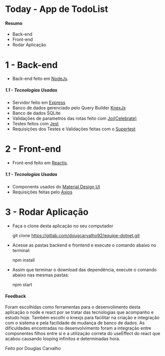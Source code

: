 # Today - App de TodoList

#### Resumo

- Back-end
- Front-end
- Rodar Aplicação
# 1 - Back-end
  - Back-end feito em [NodeJs]().
##### 1.1 - Tecnologias Usadas
- Servidor feito em [Express](https://expressjs.com/pt-br/)
- Banco de dados gerenciado pelo Query Builder [KnexJs](http://knexjs.org/)
- Banco de dados SQLite
- Validações de parametros das rotas feito com [Joi(Celebrate)](https://github.com/arb/celebrate)
- Testes feitos com [Jest](https://jestjs.io/docs/en/api)
- Requisições dos Testes e Validações feitas com o [Supertest](https://github.com/visionmedia/supertest)
# 2 - Front-end
  - Front-end feito em [Reactjs]().
##### 1.1 - Tecnologias Usadas
- Components usados do [Material Design UI](https://material-ui.com/)
- Requisições feitas pelo [Axios](https://github.com/axios/axios)
# 3 - Rodar Aplicação
-  Faça o clone desta aplicação no seu computador
    

    git clone https://gitlab.com/dougcarvalho92/equipe-dotnet.git
- Acesse as pastas backend e frontend e execute o comando abaixo no terminal:


     npm install
- Assim que terminar o download das dependência, execute o comando abaixo nas mesmas pastas:
    

     npm start


#### Feedback
Foram escolhidas como ferramentas para o desenvolimento desta aplicação o node e react por se tratar das tecnologias que acompanho e estudo hoje. Também escolhi o knexjs para facilitar na criação e integração com o sistema e pela facilidade de mudança de banco de dados.
As dificuldades encontradas no desenvolvimento foram a integração entre componentes filhos entre si e a utilização correta do useEffect do react que acabou causando looping infinitos e determinadas hora.

 Feito por Douglas Carvalho